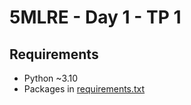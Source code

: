 # 5MLRE - Day 1 - TP 1

## Requirements
- Python ~3.10
- Packages in [requirements.txt](https://github.com/EmpireDemocratiqueDuPoulpe/Cours-IA/blob/main/5MLRE/Day1-TP1/requirements.txt)
